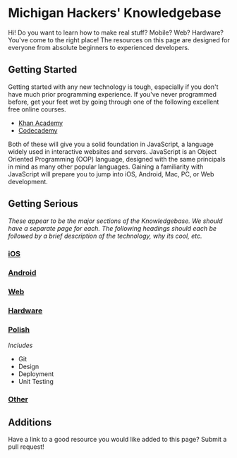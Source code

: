 Michigan Hackers' Knowledgebase
=============

Hi! Do you want to learn how to make real stuff? Mobile? Web? Hardware? You've come to the right place! The resources on this page are designed for everyone from absolute beginners to experienced developers.



## Getting Started

Getting started with any new technology is tough, especially if you don't have much prior programming experience. If you've never programmed before, get your feet wet by going through one of the following excellent free online courses.

- [Khan Academy](http://www.khanacademy.org/computing/cs/programming)
- [Codecademy](http://www.codecademy.com/tracks/javascript)

Both of these will give you a solid foundation in JavaScript, a language widely used in interactive websites and servers. JavaScript is an Object Oriented Programming (OOP) language, designed with the same principals in mind as many other popular languages. Gaining a familiarity with JavaScript will prepare you to jump into iOS, Android, Mac, PC, or Web development.



## Getting Serious

_These appear to be the major sections of the Knowledgebase. We should have a separate page for each. The following headings should each be followed by a brief description of the technology, why its cool, etc._

### [iOS](Technologies/iOS.md)

### [Android](Technologies/Android.md)

### [Web](Technologies/Web.md)

### [Hardware](Technologies/Hardware.md)

### [Polish](Technologies/Polish.md)

_Includes_
- Git
- Design
- Deployment
- Unit Testing

### [Other](Technologies/Other.md)





## Additions

Have a link to a good resource you would like added to this page? Submit a pull request!
